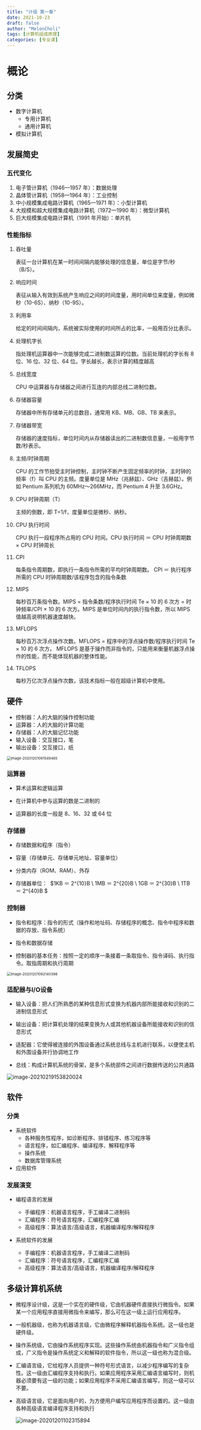 ```yaml
---
title: "计组 第一章"
date: 2021-10-23
draft: false
author: "MelonCholi"
tags: [计算机组成原理]
categories: [专业课]
---
```


# 概论

## 分类

- 数字计算机
    - 专用计算机
    - 通用计算机
- 模拟计算机

## 发展简史

### 五代变化

1. 电子管计算机（1946—1957 年）：数据处理
2. 晶体管计算机（1958—1964 年）：工业控制
3. 中小规模集成电路计算机（1965—1971 年）：小型计算机
4. 大规模和超大规模集成电路计算机（1972—1990 年）：微型计算机
5. 巨大规模集成电路计算机（1991 年开始）：单片机

### 性能指标

1. 吞吐量

    表征一台计算机在某一时间间隔内能够处理的信息量，单位是字节/秒（B/S）。

2. 响应时间

    表征从输入有效到系统产生响应之间的时间度量，用时间单位来度量，例如微秒（10-6S）、纳秒（10-9S）。

3. 利用率

    给定的时间间隔内，系统被实际使用的时间所占的比率，一般用百分比表示。

4. 处理机字长

    指处理机运算器中一次能够完成二进制数运算的位数。当前处理机的字长有 8 位、16 位、32 位、64 位。字长越长，表示计算的精度越高

5. 总线宽度

    CPU 中运算器与存储器之间进行互连的内部总线二进制位数。

6. 存储器容量

    存储器中所有存储单元的总数目，通常用 KB、MB、GB、TB 来表示。

7. 存储器带宽

    存储器的速度指标，单位时间内从存储器读出的二进制数信息量，一般用字节数/秒表示。

8. 主频/时钟周期

    CPU 的工作节拍受主时钟控制，主时钟不断产生固定频率的时钟，主时钟的频率（f）叫 CPU 的主频。度量单位是 MHz（兆赫兹）、GHz（吉赫兹）。例如 Pentium 系列机为 60MHz～266MHz，而 Pentium 4 升至 3.6GHz。

9. CPU 时钟周期（T）

    主频的倒数，即 T=1/f，度量单位是微秒、纳秒。

10. CPU 执行时间

    CPU 执行一段程序所占用的 CPU 时间。CPU 执行时间 ＝ CPU 时钟周期数 × CPU 时钟周长

11. CPI

    每条指令周期数，即执行一条指令所需的平均时钟周期数。 CPI ＝ 执行程序所需的 CPU 时钟周期数/该程序包含的指令条数

12. MIPS

    每秒百万条指令数。MIPS = 指令条数/程序执行时间 Te × 10 的 6 次方 = 时钟频率/CPI × 10 的 6 次方。MIPS 是单位时间内的执行指令数，所以 MIPS 值越高说明机器速度越快。

13. MFLOPS

    每秒百万次浮点操作次数。MFLOPS = 程序中的浮点操作数/程序执行时间 Te × 10 的 6 次方。 MFLOPS 是基于操作而非指令的，只能用来衡量机器浮点操作的性能，而不能体现机器的整体性能。

14. TFLOPS

    每秒万亿次浮点操作次数，该技术指标一般在超级计算机中使用。

## 硬件

- 控制器：人的大脑的操作控制功能
- 运算器：人的大脑的计算功能
- 存储器：人的大脑记忆功能
- 输入设备：交互接口，笔
- 输出设备：交互接口，纸

<img src="http://markdown-1303167219.cos.ap-shanghai.myqcloud.com/image-20201201091549465.png" alt="image-20201201091549465" style="zoom:67%;" />

### 运算器

- 算术运算和逻辑运算

- 在计算机中参与运算的数是二进制的

- 运算器的长度一般是 8、16、32 或 64 位

### 存储器

- 存储数据和程序（指令）

- 容量（存储单元、存储单元地址、容量单位）

- 分类内存（ROM、RAM）、外存

- 存储器单位：
    ​	$1KB ＝ 2^{10}B \\ 1MB ＝ 2^{20}B \\ 1GB ＝ 2^{30}B \\ 1TB ＝ 2^{40}B $

### 控制器

- 指令和程序：指令的形式（操作和地址码、存储程序的概念、指令中程序和数据的存放、指令系统）

- 指令和数据存储
- 控制器的基本任务：按照一定的顺序一条接着一条取指令、指令译码、执行指令。取指周期和执行周期

<img src="http://markdown-1303167219.cos.ap-shanghai.myqcloud.com/image-20201201092140398.png" alt="image-20201201092140398" style="zoom:67%;" />

### 适配器与I/O设备

- 输入设备：把人们所熟悉的某种信息形式变换为机器内部所能接收和识别的二进制信息形式

- 输出设备：把计算机处理的结果变换为人或其他机器设备所能接收和识别的信息形式

- 适配器：它使得被连接的外围设备通过系统总线与主机进行联系，以便使主机和外围设备并行协调地工作

- 总线：构成计算机系统的骨架，是多个系统部件之间进行数据传送的公共通路

![image-20210219153820024](http://markdown-1303167219.cos.ap-shanghai.myqcloud.com/image-20210219153820024.png)

## 软件

### 分类

- 系统软件
    - 各种服务性程序，如诊断程序、排错程序、练习程序等
    - 语言程序，如汇编程序、编译程序、解释程序等
    - 操作系统
    - 数据库管理系统
- 应用软件

### 发展演变

- 编程语言的发展
    - 手编程序：机器语言程序，手工编译二进制码
    - 汇编程序：符号语言程序，汇编程序汇编
    - 高级程序：算法语言/高级语言，机器编译程序/解释程序

- 系统软件的发展
    - 手编程序：机器语言程序，手工编译二进制码
    - 汇编程序：符号语言程序，汇编程序汇编
    - 高级程序：算法语言/高级语言，机器编译程序/解释程序

## 多级计算机系统

- 微程序设计级，这是一个实在的硬件级，它由机器硬件直接执行微指令。如果某一个应用程序直接用微指令来编写，那么可在这一级上运行应用程序。

- 一般机器级，也称为机器语言级，它由微程序解释机器指令系统。这一级也是硬件级。

- 操作系统级，它由操作系统程序实现。这些操作系统由机器指令和广义指令组成，广义指令是操作系统定义和解释的软件指令，所以这一级也称为混合级。

- 汇编语言级，它给程序人员提供一种符号形式语言，以减少程序编写的复杂性。这一级由汇编程序支持和执行。如果应用程序采用汇编语言编写时，则机器必须要有这一级的功能；如果应用程序不采用汇编语言编写，则这一级可以不要。

- 高级语言级，它是面向用户的，为方便用户编写应用程序而设置的。这一级由各种高级语言编译程序支持和执行

    ![image-20201201102315894](http://markdown-1303167219.cos.ap-shanghai.myqcloud.com/image-20201201102315894.png)

# 